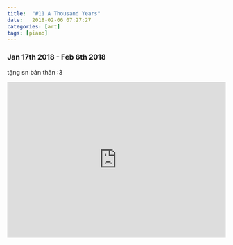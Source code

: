```yaml
---
title:  "#11 A Thousand Years"
date:   2018-02-06 07:27:27
categories: [art]
tags: [piano]
---
```


### Jan 17th 2018 - Feb 6th 2018

tặng sn bản thân :3

<iframe style="overflow:hidden; width:100%; height:360px" src="https://www.youtube.com/embed/EETLhVB4cPM" frameborder="0" allow="accelerometer; autoplay; clipboard-write; encrypted-media; gyroscope; picture-in-picture" allowfullscreen></iframe>
